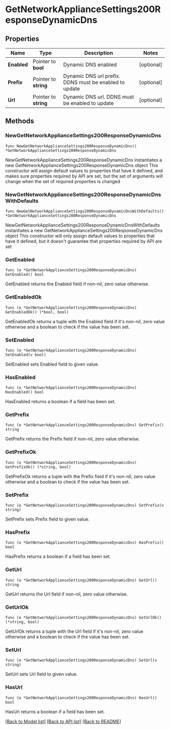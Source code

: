 # GetNetworkApplianceSettings200ResponseDynamicDns

## Properties

Name | Type | Description | Notes
------------ | ------------- | ------------- | -------------
**Enabled** | Pointer to **bool** | Dynamic DNS enabled | [optional] 
**Prefix** | Pointer to **string** | Dynamic DNS url prefix. DDNS must be enabled to update | [optional] 
**Url** | Pointer to **string** | Dynamic DNS url. DDNS must be enabled to update | [optional] 

## Methods

### NewGetNetworkApplianceSettings200ResponseDynamicDns

`func NewGetNetworkApplianceSettings200ResponseDynamicDns() *GetNetworkApplianceSettings200ResponseDynamicDns`

NewGetNetworkApplianceSettings200ResponseDynamicDns instantiates a new GetNetworkApplianceSettings200ResponseDynamicDns object
This constructor will assign default values to properties that have it defined,
and makes sure properties required by API are set, but the set of arguments
will change when the set of required properties is changed

### NewGetNetworkApplianceSettings200ResponseDynamicDnsWithDefaults

`func NewGetNetworkApplianceSettings200ResponseDynamicDnsWithDefaults() *GetNetworkApplianceSettings200ResponseDynamicDns`

NewGetNetworkApplianceSettings200ResponseDynamicDnsWithDefaults instantiates a new GetNetworkApplianceSettings200ResponseDynamicDns object
This constructor will only assign default values to properties that have it defined,
but it doesn't guarantee that properties required by API are set

### GetEnabled

`func (o *GetNetworkApplianceSettings200ResponseDynamicDns) GetEnabled() bool`

GetEnabled returns the Enabled field if non-nil, zero value otherwise.

### GetEnabledOk

`func (o *GetNetworkApplianceSettings200ResponseDynamicDns) GetEnabledOk() (*bool, bool)`

GetEnabledOk returns a tuple with the Enabled field if it's non-nil, zero value otherwise
and a boolean to check if the value has been set.

### SetEnabled

`func (o *GetNetworkApplianceSettings200ResponseDynamicDns) SetEnabled(v bool)`

SetEnabled sets Enabled field to given value.

### HasEnabled

`func (o *GetNetworkApplianceSettings200ResponseDynamicDns) HasEnabled() bool`

HasEnabled returns a boolean if a field has been set.

### GetPrefix

`func (o *GetNetworkApplianceSettings200ResponseDynamicDns) GetPrefix() string`

GetPrefix returns the Prefix field if non-nil, zero value otherwise.

### GetPrefixOk

`func (o *GetNetworkApplianceSettings200ResponseDynamicDns) GetPrefixOk() (*string, bool)`

GetPrefixOk returns a tuple with the Prefix field if it's non-nil, zero value otherwise
and a boolean to check if the value has been set.

### SetPrefix

`func (o *GetNetworkApplianceSettings200ResponseDynamicDns) SetPrefix(v string)`

SetPrefix sets Prefix field to given value.

### HasPrefix

`func (o *GetNetworkApplianceSettings200ResponseDynamicDns) HasPrefix() bool`

HasPrefix returns a boolean if a field has been set.

### GetUrl

`func (o *GetNetworkApplianceSettings200ResponseDynamicDns) GetUrl() string`

GetUrl returns the Url field if non-nil, zero value otherwise.

### GetUrlOk

`func (o *GetNetworkApplianceSettings200ResponseDynamicDns) GetUrlOk() (*string, bool)`

GetUrlOk returns a tuple with the Url field if it's non-nil, zero value otherwise
and a boolean to check if the value has been set.

### SetUrl

`func (o *GetNetworkApplianceSettings200ResponseDynamicDns) SetUrl(v string)`

SetUrl sets Url field to given value.

### HasUrl

`func (o *GetNetworkApplianceSettings200ResponseDynamicDns) HasUrl() bool`

HasUrl returns a boolean if a field has been set.


[[Back to Model list]](../README.md#documentation-for-models) [[Back to API list]](../README.md#documentation-for-api-endpoints) [[Back to README]](../README.md)



